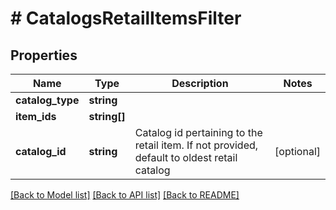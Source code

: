 # # CatalogsRetailItemsFilter

## Properties

Name | Type | Description | Notes
------------ | ------------- | ------------- | -------------
**catalog_type** | **string** |  |
**item_ids** | **string[]** |  |
**catalog_id** | **string** | Catalog id pertaining to the retail item. If not provided, default to oldest retail catalog | [optional]

[[Back to Model list]](../../README.md#models) [[Back to API list]](../../README.md#endpoints) [[Back to README]](../../README.md)
